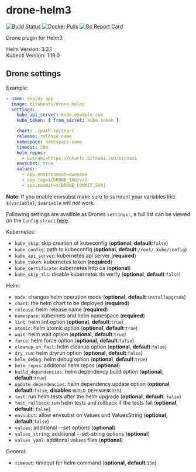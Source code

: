 # drone-helm3

[![Build Status](https://cloud.drone.io/api/badges/bitsbeats/drone-helm3/status.svg)](https://cloud.drone.io/bitsbeats/drone-helm3)
[![Docker Pulls](https://img.shields.io/docker/pulls/bitsbeats/drone-helm3.svg?maxAge=604800)](https://hub.docker.com/r/bitsbeats/drone-helm3)
[![Go Report Card](https://goreportcard.com/badge/github.com/bitsbeats/drone-helm3)](https://goreportcard.com/report/github.com/bitsbeats/drone-helm3)

Drone plugin for Helm3.

Helm Version: 3.3.1  
Kubectl Version: 1.19.0

## Drone settings

Example:

```yaml
- name: deploy app
  image: bitsbeats/drone-helm3
  settings:
    kube_api_server: kube.example.com
    kube_token: { from_secret: kube_token }

    chart: ./path-to/chart
    release: release-name
    namespace: namespace-name
    timeout: 20m
    helm_repos:
      - bitnami=https://charts.bitnami.com/bitnami
    envsubst: true
    values:
      - app.environment=awesome
      - app.tag=${DRONE_TAG/v/}
      - app.commit=${DRONE_COMMIT_SHA}
```

**Note**: If you enable envsubst make sure to surrount your variables like
`${variable}`, `$variable` will *not* work.

Following settings are availible as Drones `settings:`, a full list can be
viewed on the `Config` `struct`
[here](https://github.com/bitsbeats/drone-helm3/blob/master/main.go#L22).

Kubernetes:

* `kube_skip`: skip creation of kubeconfig (**optional**, **default**:`false`)
* `kube_config`: path to kubeconfig (**optional**, **default**:`/root/.kube/config`)
* `kube_api_server`: kubernetes api server (**required**)
* `kube_token`: kubernetes token (**required**)
* `kube_certificate`: kubernetes http ca (**optional**)
* `kube_skip_tls`: disable kubernetes tls verify (**optional**, **default**:`false`)

Helm:

* `mode`: changes helm operation mode (**optional**, **default**:`installupgrade`)
* `chart`: the helm chart to be deployed (**required**)
* `release`: helm release name (**required**)
* `namespace`: kubernets and helm namespace (**required**)
* `lint`: helm lint option (**optional**, **default**:`true`)
* `atomic`: helm atomic option (**optional**, **default**:`true`)
* `wait`: helm wait option (**optional**, **default**:`true`)
* `force`: helm force option (**optional**, **default**:`false`)
* `cleanup_on_fail`: helm cleanup option (**optional**, **default**:`false`)
* `dry_run`: helm dryrun option (**optional**, **default**:`false`)
* `helm_debug`: helm debug option (**optional**, **default**:`true`)
* `helm_repos`: additonal helm repos (**optional**)
* `build_dependencies`: helm dependency build option (**optional**, **default**:`true`)
* `update_dependencies`: helm dependency update option (**optional**, **default**:`false`, **disables** `BUILD_DEPENDENCIES`)
* `test`: run helm tests after the helm upgrade (**optional**, **default**: `false`)
* `test_rollback`: run helm tests and rollback if the tests fail (**optional**, **default**: `false`)
* `envsubst`: allow envsubst on Values und ValuesString (**optional**, **default**:`false`)
* `values`: additional --set options (**optional**)
* `values_string`: additional --set-string options (**optional**)
* `values_yaml`: additonal values files (**optional**)

General:

* `timeout`: timeout for helm command (**optional**, **default**:`15m`)
